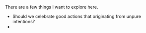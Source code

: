 There are a few things I want to explore here. 
- Should we celebrate good actions that originating from unpure intentions?
- 